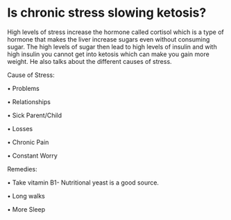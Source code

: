 # Is chronic stress slowing ketosis?

High levels of stress increase the hormone called cortisol which is a type of hormone that makes the liver increase sugars even without consuming sugar. The high levels of sugar then lead to high levels of insulin and with high insulin you cannot get into ketosis which can make you gain more weight. He also talks about the different causes of stress.

Cause of Stress:

• Problems

• Relationships

• Sick Parent/Child

• Losses

• Chronic Pain

• Constant Worry

Remedies:

• Take vitamin B1- Nutritional yeast is a good source.

• Long walks

• More Sleep